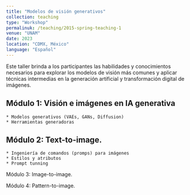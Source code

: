 ```yaml
---
title: "Modelos de visión generativos"
collection: teaching
type: "Workshop"
permalinuk: /teaching/2015-spring-teaching-1
venue: "UNAM"
date: 2023
location: "CDMX, México"
language: "Español"
---
```


Este taller brinda a los participantes las habilidades y conocimientos necesarios para explorar los modelos de visión más comunes y aplicar técnicas intermedias en la generación artificial y transformación digital de imágenes.

Módulo 1: Visión e imágenes en IA generativa
------
    * Modelos generativos (VAEs, GANs, Diffusion)
    * Herramientas generadoras

Módulo 2: Text-to-image.
------
    * Ingeniería de comandos (promps) para imágenes
    * Estilos y atributos 
    * Prompt tunning

Módulo 3: Image-to-image.

Módulo 4: Pattern-to-image.
